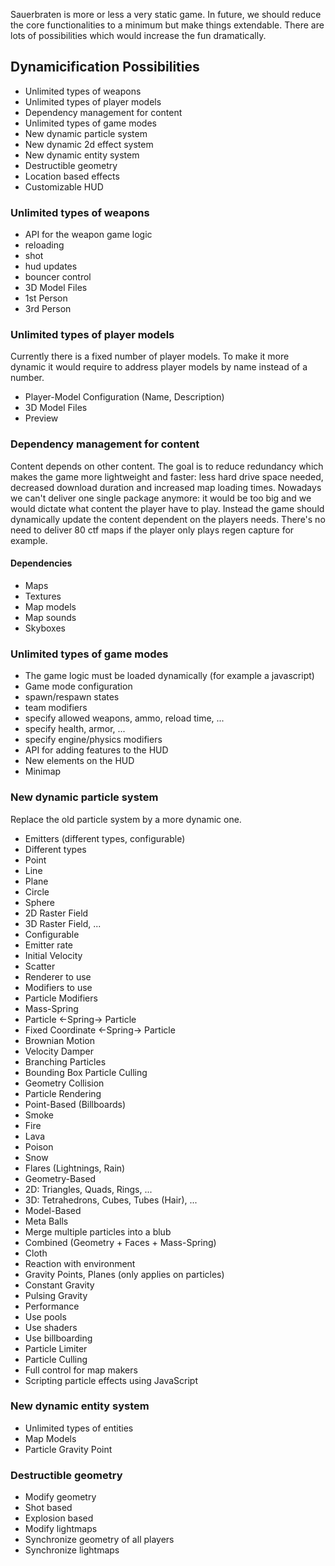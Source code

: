 Sauerbraten is more or less a very static game. In future, we should reduce the core functionalities to a minimum but make things extendable. There are lots of possibilities which would increase the fun dramatically.

## Dynamicification Possibilities

* Unlimited types of weapons
* Unlimited types of player models
* Dependency management for content
* Unlimited types of game modes
* New dynamic particle system
* New dynamic 2d effect system
* New dynamic entity system
* Destructible geometry
* Location based effects
* Customizable HUD

### Unlimited types of weapons

* API for the weapon game logic
 * reloading
 * shot
 * hud updates
 * bouncer control
* 3D Model Files
 * 1st Person
 * 3rd Person

### Unlimited types of player models

Currently there is a fixed number of player models. To make it more dynamic it would require to address player models by name instead of a number.

* Player-Model Configuration (Name, Description)
* 3D Model Files
* Preview

### Dependency management for content

Content depends on other content. The goal is to reduce redundancy which makes the game more lightweight and faster: less hard drive space needed, decreased download duration and increased map loading times. Nowadays we can't deliver one single package anymore: it would be too big and we would dictate what content the player have to play. Instead the game should dynamically update the content dependent on the players needs. There's no need to deliver 80 ctf maps if the player only plays regen capture for example.

#### Dependencies

* Maps
 * Textures
 * Map models
 * Map sounds
 * Skyboxes

### Unlimited types of game modes

* The game logic must be loaded dynamically (for example a javascript)
* Game mode configuration
 * spawn/respawn states
  * team modifiers
  * specify allowed weapons, ammo, reload time, ...
  * specify health, armor, ...
 * specify engine/physics modifiers
* API for adding features to the HUD
 * New elements on the HUD
 * Minimap

### New dynamic particle system

Replace the old particle system by a more dynamic one.

* Emitters (different types, configurable)
 * Different types
  * Point
  * Line
  * Plane
  * Circle
  * Sphere
  * 2D Raster Field
  * 3D Raster Field, ...
 * Configurable
  * Emitter rate
  * Initial Velocity
  * Scatter
  * Renderer to use
  * Modifiers to use
* Particle Modifiers
 * Mass-Spring
  * Particle <-Spring-> Particle
  * Fixed Coordinate <-Spring-> Particle
 * Brownian Motion
 * Velocity Damper
 * Branching Particles
 * Bounding Box Particle Culling
 * Geometry Collision
* Particle Rendering
 * Point-Based (Billboards)
  * Smoke
  * Fire
  * Lava
  * Poison
  * Snow
  * Flares (Lightnings, Rain)
 * Geometry-Based
  * 2D: Triangles, Quads, Rings, ...
  * 3D: Tetrahedrons, Cubes, Tubes (Hair), ...
 * Model-Based
 * Meta Balls
  * Merge multiple particles into a blub
 * Combined (Geometry + Faces + Mass-Spring)
  * Cloth
* Reaction with environment
 * Gravity Points, Planes (only applies on particles)
  * Constant Gravity
  * Pulsing Gravity
* Performance
 * Use pools
 * Use shaders
 * Use billboarding
 * Particle Limiter
 * Particle Culling
* Full control for map makers
 * Scripting particle effects using JavaScript

### New dynamic entity system

* Unlimited types of entities
 * Map Models
 * Particle Gravity Point

### Destructible geometry

* Modify geometry
 * Shot based
 * Explosion based
* Modify lightmaps
* Synchronize geometry of all players
* Synchronize lightmaps
